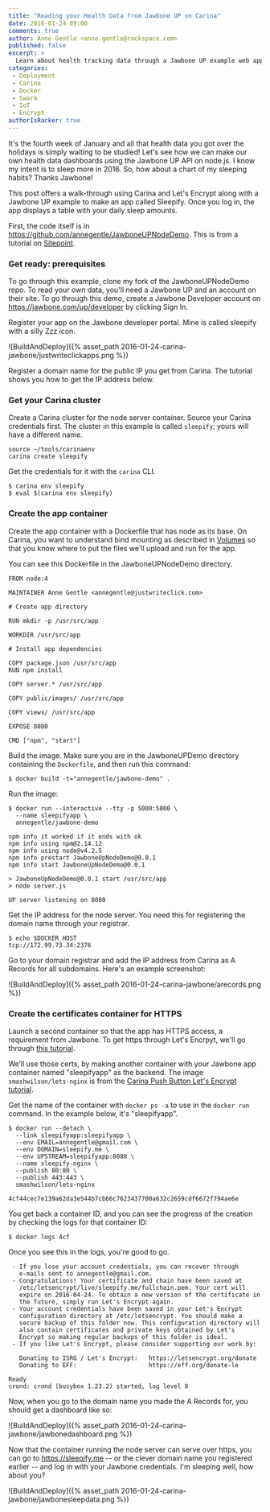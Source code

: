 ```yaml
---
title: "Reading your Health Data from Jawbone UP on Carina"
date: 2016-01-24 09:00
comments: true
author: Anne Gentle <anne.gentle@rackspace.com>
published: false
excerpt: >
  Learn about health tracking data through a Jawbone UP example web application, then build and deploy that application to HTTPS on Carina using Let's Encrypt.
categories:
 - Deployment
 - Carina
 - Docker
 - Swarm
 - IoT
 - Encrypt
authorIsRacker: true
---
```



It's the fourth week of January and all that health data you got over the holidays is simply waiting to be studied! Let's see how we can make our own health data dashboards using the Jawbone UP API on node.js. I know my intent is to sleep more in 2016. So, how about a chart of my sleeping habits? Thanks Jawbone!

This post offers a walk-through using Carina and Let's Encrypt along with a Jawbone UP example to make an app called Sleepify. Once you log in, the app displays a table with your daily sleep amounts.

First, the code itself is in https://github.com/annegentle/JawboneUPNodeDemo. This is from a tutorial on [Sitepoint](http://www.sitepoint.com/connecting-jawbone-up-api-node-js/).

### Get ready: prerequisites

To go through this example, clone my fork of the JawboneUPNodeDemo repo. To read your own data, you'll need a Jawbone UP and an account on their site. To go through this demo, create a Jawbone Developer account on https://jawbone.com/up/developer by clicking Sign In.

Register your app on the Jawbone developer portal. Mine is called sleepify with a silly Zzz icon.

![BuildAndDeploy]({% asset_path 2016-01-24-carina-jawbone/justwriteclickapps.png %})

Register a domain name for the public IP you get from Carina. The tutorial shows you how to get the IP address below.

### Get your Carina cluster

Create a Carina cluster for the node server container. Source your Carina credentials first. The cluster in this example is called `sleepify`; yours will have a different name.

```
source ~/tools/carinaenv
carina create sleepify
```

Get the credentials for it with the `carina` CLI.

```
$ carina env sleepify
$ eval $(carina env sleepify)
```

### Create the app container

Create the app container with a Dockerfile that has node as its base. On Carina, you want to understand bind mounting as described in [Volumes](https://getcarina.com/docs/concepts/docker-swarm-carina/#volumes) so
that you know where to put the files we'll upload and run for the app.

You can see this Dockerfile in the JawboneUPNodeDemo directory.

```
FROM node:4

MAINTAINER Anne Gentle <annegentle@justwriteclick.com>

# Create app directory

RUN mkdir -p /usr/src/app

WORKDIR /usr/src/app

# Install app dependencies

COPY package.json /usr/src/app
RUN npm install

COPY server.* /usr/src/app

COPY public/images/ /usr/src/app

COPY views/ /usr/src/app

EXPOSE 8080

CMD ["npm", "start"]

```

Build the image. Make sure you are in the JawboneUPDemo directory containing the `Dockerfile`, and then run this command:

```
$ docker build -t="annegentle/jawbone-demo" .
```

Run the image:

```
$ docker run --interactive --tty -p 5000:5000 \
  --name sleepifyapp \
  annegentle/jawbone-demo
```

```
npm info it worked if it ends with ok
npm info using npm@2.14.12
npm info using node@v4.2.5
npm info prestart JawboneUpNodeDemo@0.0.1
npm info start JawboneUpNodeDemo@0.0.1

> JawboneUpNodeDemo@0.0.1 start /usr/src/app
> node server.js

UP server listening on 8080
```

Get the IP address for the node server. You need this for registering the domain name through your registrar. 

```
$ echo $DOCKER_HOST
tcp://172.99.73.34:2376
```

Go to your domain registrar and add the IP address from Carina as A Records for all subdomains. Here's an example screenshot:

![BuildAndDeploy]({% asset_path 2016-01-24-carina-jawbone/arecords.png %})

### Create the certificates container for HTTPS

Launch a second container so that the app has HTTPS access, a requirement from Jawbone. To get https through Let's Encrpyt, we'll go through [this tutorial](https://getcarina.com/blog/push-button-lets-encrypt/).

We’ll use those certs, by making another container with your Jawbone app container named "sleepifyapp" as the backend. The image `smashwilson/lets-nginx` is from the [Carina Push Button Let's Encrypt tutorial](https://getcarina.com/blog/push-button-lets-encrypt/).

Get the name of the container with `docker ps -a` to use in the `docker run` command. In the example below, it's "sleepifyapp".

```
$ docker run --detach \
  --link sleepifyapp:sleepifyapp \
  --env EMAIL=annegentle@gmail.com \
  --env DOMAIN=sleepify.me \
  --env UPSTREAM=sleepifyapp:8080 \
  --name sleepify-nginx \
  --publish 80:80 \
  --publish 443:443 \
  smashwilson/lets-nginx

4cf44cec7e139a62da3e544b7cb66c7623437700a632c2659cdf6672f794ae6e
```

You get back a container ID, and you can see the progress of the creation by checking the logs for that container ID:

```
$ docker logs 4cf
```

Once you see this in the logs, you're good to go.

```IMPORTANT NOTES:
 - If you lose your account credentials, you can recover through
   e-mails sent to annegentle@gmail.com.
 - Congratulations! Your certificate and chain have been saved at
   /etc/letsencrypt/live/sleepify.me/fullchain.pem. Your cert will
   expire on 2016-04-24. To obtain a new version of the certificate in
   the future, simply run Let's Encrypt again.
 - Your account credentials have been saved in your Let's Encrypt
   configuration directory at /etc/letsencrypt. You should make a
   secure backup of this folder now. This configuration directory will
   also contain certificates and private keys obtained by Let's
   Encrypt so making regular backups of this folder is ideal.
 - If you like Let's Encrypt, please consider supporting our work by:

   Donating to ISRG / Let's Encrypt:   https://letsencrypt.org/donate
   Donating to EFF:                    https://eff.org/donate-le

Ready
crond: crond (busybox 1.23.2) started, log level 8
```

Now, when you go to the domain name you made the A Records for, you should get a dashboard like so:

![BuildAndDeploy]({% asset_path 2016-01-24-carina-jawbone/jawbonedashboard.png %})

Now that the container running the node server can serve over https, you can go to https://sleepify.me -- or the clever domain name you registered earlier -- and log in with your Jawbone credentials. I'm sleeping well, how about you?

![BuildAndDeploy]({% asset_path 2016-01-24-carina-jawbone/jawbonesleepdata.png %})